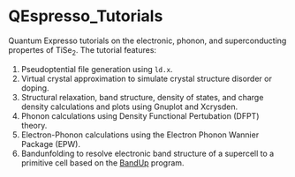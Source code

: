 ﻿# QEspresso_Tutorials
 

 Quantum Expresso tutorials on the electronic, phonon, and superconducting propertes of TiSe<sub>2</sub>. The tutorial features:

 1. Pseudoptential file generation using `ld.x`.
 2. Virtual crystal approximation to simulate crystal structure disorder or doping.
 3. Structural relaxation, band structure, density of states, and charge density calculations and plots using Gnuplot and Xcrysden.
 4. Phonon calculations using Density Functional Pertubation (DFPT) theory.
 5. Electron-Phonon calculations using the Electron Phonon Wannier Package (EPW).
 6. Bandunfolding to resolve electronic band structure of a supercell to a primitive cell based on the [BandUp](https://github.com/band-unfolding/bandup) program.

